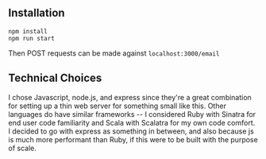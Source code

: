 ## Installation

```
npm install
npm run start
```

Then POST requests can be made against `localhost:3000/email`

## Technical Choices

I chose Javascript, node.js, and express since they're a great combination for 
setting up a thin web server for something small like this. Other languages do 
have similar frameworks -- I considered Ruby with Sinatra for end user code 
familiarity and Scala with Scalatra for my own code comfort. I decided to go 
with express as something in between, and also because js is much more 
performant than Ruby, if this were to be built with the purpose of scale.



